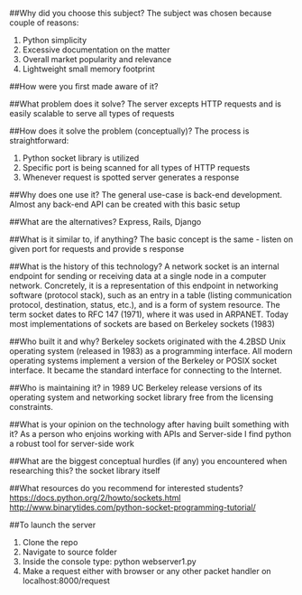 ##Why did you choose this subject?
The subject was chosen because couple of reasons:
1. Python simplicity
2. Excessive documentation on the matter
3. Overall market popularity and relevance
4. Lightweight small memory footprint

##How were you first made aware of it?


##What problem does it solve?
The server excepts HTTP requests and is easily scalable to serve all types of requests

##How does it solve the problem (conceptually)?
The process is straightforward:
1. Python socket library is utilized
2. Specific port is being scanned for all types of HTTP requests
3. Whenever request is spotted server generates a response

##Why does one use it?
The general use-case is back-end development.
Almost any back-end API can be created with this basic setup

##What are the alternatives?
Express, Rails, Django

##What is it similar to, if anything?
The basic concept is the same - 
listen on given port for requests and provide s response

##What is the history of this technology?
A network socket is an internal endpoint for sending or receiving data at a single node in a computer network. 
Concretely, it is a representation of this endpoint in networking software (protocol stack), 
such as an entry in a table (listing communication protocol, destination, status, etc.), and is a form of system resource.
The term socket dates to RFC 147 (1971), where it was used in ARPANET. 
Today most implementations of sockets are based on Berkeley sockets (1983)

##Who built it and why?
Berkeley sockets originated with the 4.2BSD Unix operating system (released in 1983) as a programming interface. 
All modern operating systems implement a version of the Berkeley or POSIX socket interface. It became the standard interface for connecting to the Internet. 

##Who is maintaining it?
in 1989 UC Berkeley release versions of its operating system and networking socket library free from the licensing constraints.

##What is your opinion on the technology after having built something with it?
As a person who enjoins working with APIs and Server-side I find python a robust tool
for server-side work  

##What are the biggest conceptual hurdles (if any) you encountered when researching this?
the socket library itself

##What resources do you recommend for interested students?
https://docs.python.org/2/howto/sockets.html
http://www.binarytides.com/python-socket-programming-tutorial/


##To launch the server
1. Clone the repo
2. Navigate to source folder
3. Inside the console type: python webserver1.py
4. Make a request either with browser or any other packet handler on localhost:8000/request

